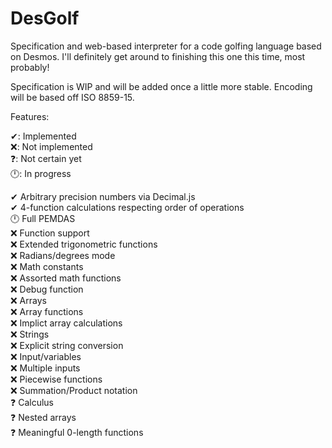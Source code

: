 # DesGolf
Specification and web-based interpreter for a code golfing language based on Desmos. I'll definitely get around to finishing this one this time, most probably!

Specification is WIP and will be added once a little more stable. Encoding will be based off ISO 8859-15.

Features:

✔: Implemented  
❌: Not implemented  
❓: Not certain yet  
🕛: In progress  

✔ Arbitrary precision numbers via Decimal.js  
✔ 4-function calculations respecting order of operations  
🕛 Full PEMDAS  
❌ Function support  
❌ Extended trigonometric functions  
❌ Radians/degrees mode  
❌ Math constants  
❌ Assorted math functions  
❌ Debug function  
❌ Arrays  
❌ Array functions  
❌ Implict array calculations  
❌ Strings  
❌ Explicit string conversion  
❌ Input/variables  
❌ Multiple inputs  
❌ Piecewise functions  
❌ Summation/Product notation  
❓ Calculus  
❓ Nested arrays  
❓ Meaningful 0-length functions  